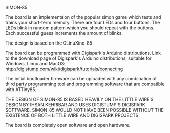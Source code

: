 SIMON-85

The board is an implementaion of the popular simon game which tests and trains your short-term memory. There are four LEDs and four buttons. The LEDs blink in random pattern which you should repeat with the buttons. Each successful guess increments the amount of blinks.

The design is based on the OLinuXino-85

The board can be programmed with Digispark's Arduino distributions. Link to the download page of Digispark's Arduino distributions, suitable for Windows, Linux and MacOS: http://digistump.com/wiki/digispark/tutorials/connecting

The initial bootloader firmware can be uploaded with any combination of third party programming tool and programming software that are compatible with ATTiny85. 

THE DESIGN OF SIMON-85 IS BASED HEAVILY ON THE LITTLE WIRE'S DESIGN BY IHSAN KEHRIBAR AND USES DIGISTUMP'S DIGISPARK SOFTWARE. SIMON-85 WOULD NOT HAVE BEEN POSSIBLE WITHOUT THE EXISTENCE OF BOTH LITTLE WIRE AND DIGISPARK PROJECTS.

The board is completely open software and open hardware.